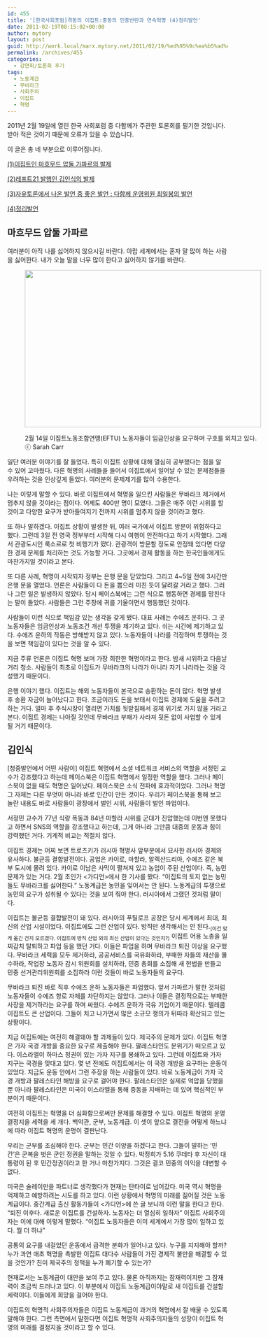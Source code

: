 ```yaml
---
id: 455
title: '[한국사회포럼]격동의 이집트:중동의 민중반란과 연속혁명 (4)정리발언'
date: 2011-02-19T08:15:02+00:00
author: mytory
layout: post
guid: http://work.local/marx.mytory.net/2011/02/19/%ed%95%9c%ea%b5%ad%ec%82%ac%ed%9a%8c%ed%8f%ac%eb%9f%bc%ea%b2%a9%eb%8f%99%ec%9d%98-%ec%9d%b4%ec%a7%91%ed%8a%b8%ec%a4%91%eb%8f%99%ec%9d%98-%eb%af%bc%ec%a4%91%eb%b0%98%eb%9e%80%ea%b3%bc-%ec%97%b0-4/
permalink: /archives/455
categories:
  - 강연회/토론회 후기
tags:
  - 노동계급
  - 무바라크
  - 사회주의
  - 이집트
  - 혁명
---
```

2011년 2월 19일에 열린 한국 사회포럼 중 다함께가 주관한 토론회를 필기한 것입니다. 받아 적은 것이기 때문에 오류가 있을 수 있습니다.

이 글은 총 네 부분으로 이루어집니다.

<a href="/191" target="_blank">(1)이집트인 마흐무드 압둘 가파르의 발제</a>

<a href="/192" target="_blank">(2)레프트21 발행인 김인식의 발제</a>

<a href="/193" target="_blank">(3)자유토론에서 나온 발언 중 좋은 발언 : 다함께 운영위원 최일붕의 발언</a>

<a href="/194" target="_blank">(4)정리발언</a>

## 마흐무드 압둘 가파르

여러분이 아직 나를 싫어하지 않으시길 바란다. 아랍 세계에서는 혼자 말 많이 하는 사람을 싫어한다. 내가 오늘 말을 너무 많이 한다고 싫어하지 않기를 바란다.<figure style="width: 540px" class="wp-caption aligncenter">

<img src="http://work.local/marx.mytory.net/wp-content/uploads/1/cfile24.uf.1743F54A4D5F7BE10574C9.jpg" width="540" height="360" alt="" filename="cfile24.uf.1743F54A4D5F7BE10574C9.jpg" filemime="" /><figcaption class="wp-caption-text">2월 14일 이집트노동조합연맹(EFTU) 노동자들이 임금인상을 요구하며 구호를 외치고 있다. ⓒ Sarah Carr</figcaption></figure> 

일단 여러분 이야기를 잘 들었다. 특히 이집트 상황에 대해 열심히 공부했다는 점을 알 수 있어 고마웠다. 다른 혁명의 사례들을 들어서 이집트에서 일어날 수 있는 문제점들을 우려하는 것을 인상깊게 들었다. 여러분의 문제제기를 많이 수용한다.

나는 이렇게 말할 수 있다. 바로 이집트에서 혁명을 일으킨 사람들은 무바라크 제거에서 멈추지 않을 것이라는 점이다. 어제도 400만 명이 모였다. 그들은 매주 이런 시위를 할 것이고 다양한 요구가 받아들여지기 전까지 시위를 멈추지 않을 것이라고 했다.

또 하나 말하겠다. 이집트 상황이 발생한 뒤, 여러 국가에서 이집트 방문이 위험하다고 했다. 그런데 3일 전 영국 정부부터 시작해 다시 여행이 안전하다고 하기 시작했다. 그래서 관광도시인 룩소르로 첫 비행기가 떴다. 관광객이 방문할 정도로 안정돼 있다면 다양한 경제 문제를 처리하는 것도 가능할 거다. 그곳에서 경제 활동을 하는 한국인들에게도 마찬가지일 것이라고 본다.

또 다른 사례, 혁명이 시작되자 정부는 은행 문을 닫았었다. 그리고 4~5일 전에 3시간만 은행 문을 열었다. 언론은 사람들이 다 돈을 뽑으러 미친 듯이 달려갈 거라고 했다. 그러나 그런 일은 발생하지 않았다. 당시 페이스북에는 그런 식으로 행동하면 경제를 망친다는 말이 돌았다. 사람들은 그런 주장에 귀를 기울이면서 행동했던 것이다.

사람들이 이런 식으로 책임감 있는 생각을 갖게 됐다. 대표 사례는 수에즈 운하다. 그 곳 노동자들은 임금인상과 노동조건 개선 투쟁을 제기하고 있다. 쉬는 시간에 제기하고 있다. 수에즈 운하의 작동은 방해받지 않고 있다. 노동자들이 나라를 걱정하며 투쟁하는 것을 보면 책임감이 있다는 것을 알 수 있다.

지금 주류 언론은 이집트 혁명 보며 가장 희한한 혁명이라고 한다. 밤새 시위하고 다음날 거리 청소. 사람들이 최초로 이집트가 무바라크의 나라가 아니라 자기 나라라는 것을 각성했기 때문이다.

은행 이야기 했다. 이집트는 해외 노동자들이 본국으로 송환하는 돈이 많다. 혁명 발생 후 송환 자금이 늘어났다고 한다. 조금이라도 돈을 보태서 이집트 경제에 도움을 주려고 하는 거다. 얼마 후 주식시장이 열리면 가치를 뒷받침해서 경제 위기로 가지 않을 거라고 본다. 이집트 경제는 나아질 것인데 무바라크 부패가 사라져 뒷돈 없이 사업할 수 있게 될 거기 때문이다.

## 김인식

[청중발언에서 어떤 사람이] 이집트 혁명에서 소셜 네트워크 서비스의 역할을 서정민 교수가 강조했다고 하는데 페이스북은 이집트 혁명에서 일정한 역할을 했다. 그러나 페이스북이 없을 때도 혁명은 일어났다. 페이스북은 소식 전파에 효과적이었다. 그러나 혁명 그 자체는 다른 무엇이 아니라 바로 인간이 만든 것이다. 우리가 페이스북을 통해 보고 놀란 내용도 바로 사람들이 광장에서 벌인 시위, 사람들이 벌인 파업이다.

서정민 교수가 77년 식량 폭동과 84년 마할라 시위를 군대가 진압했는데 이번엔 못했다고 하면서 SNS의 역할을 강조했다고 하는데, 그게 아니라 그만큼 대중의 운동과 힘이 강력했던 거다. 기계적 비교는 적절치 않다.

이집트 경제는 어찌 보면 트로츠키가 러시아 혁명사 앞부분에서 묘사한 러시아 경제와 유사하다. 불균등 결합발전이다. 공업은 카이로, 마할라, 알렉산드리아, 수에즈 같은 북부 도시에 몰려 있다. 카이로 이남은 사막이 펼쳐져 있고 농업이 주된 산업이다. 즉, 농민 문제가 있는 거다. 2월 초인가 <가디언>에서 한 기사를 봤다. &#8220;이집트의 토지 없는 농민들도 무바라크를 싫어한다.&#8221; 노동계급은 농민을 잊어서는 안 된다. 노동계급의 투쟁으로 농민의 요구가 성취될 수 있다는 것을 보여 줘야 한다. 러시아에서 그랬던 것처럼 말이다.

이집트는 불균등 결합발전이 돼 있다. 러시아의 푸틸로프 공장은 당시 세계에서 최대, 최신의 산업 시설이었다. 이집트에도 그런 산업이 있다. 방직만 생각해서는 안 된다.<sub>(이건 맞게 옮긴 건지 모르겠다. 이집트에 방직 산업 외의 최신 산업이 있다는 것인지?)</sub> 이집트 어용 노총을 일찌감치 탈퇴하고 파업 등을 했던 거다. 이들은 파업을 하며 무바라크 퇴진 이상을 요구했다. 무바라크 세력을 모두 제거하라, 공공서비스를 국유화하라, 부패한 자들의 재산을 몰수하라, 작업장 노동자 감시 위원회를 설치하라, 민중 총회를 소집해 새 헌법을 만들고 민중 선거관리위원회를 소집하라 이런 것들이 바로 노동자들의 요구다.

무바라크 퇴진 바로 직후 수에즈 운하 노동자들은 파업했다. 앞서 가파르가 말한 것처럼 노동자들이 수에즈 항로 자체를 차단하지는 않았다. 그러나 이들은 결정적으로는 부패한 사장을 제거하라는 요구를 하며 싸웠다. 수에즈 운하가 국유 기업이기 때문이다. 텔레콤 이집트도 큰 산업이다. 그들이 치고 나가면서 많은 소규모 쟁의가 뒤따라 확산되고 있는 상황이다.

지금 이집트에는 여전히 해결돼야 할 과제들이 있다. 제국주의 문제가 있다. 이집트 혁명은 가자 국경 개방을 중요한 요구로 제출해야 한다. 팔레스타인도 분위기가 떠오르고 있다. 이스라엘이 하마스 정권이 있는 가자 지구를 봉쇄하고 있다. 그런데 이집트와 가자 지구는 국경을 맞대고 있다. 몇 년 전에도 이집트에서는 이 국경 개방을 요구하는 운동이 있었다. 지금도 운동 안에서 그런 주장을 하는 사람들이 있다. 바로 노동계급이 가자 국경 개방과 팔레스타인 해방을 요구로 걸어야 한다. 팔레스타인은 실제로 억압을 당했을 뿐 아니라 팔레스타인은 미국이 이스라엘을 통해 중동을 지배하는 데 있어 핵심적인 부분이기 때문이다.

여전히 이집트는 혁명을 더 심화함으로써만 문제를 해결할 수 있다. 이집트 혁명의 운명 결정지을 세력을 세 개다. 백악관, 군부, 노동계급. 이 셋이 앞으로 결전을 어떻게 하느냐에 따라 이집트 혁명의 운명이 결판난다.

우리는 군부를 조심해야 한다. 군부는 민간 이양을 하겠다고 한다. 그들이 말하는 &#8216;민간&#8217;은 군복을 벗은 군인 정권을 말하는 것일 수 있다. 박정희가 5.16 쿠데타 후 자신이 대통령이 된 후 민간정권이라고 한 거나 마찬가지다. 그것은 결코 민중의 이익을 대변할 수 없다.

미국은 술레이만을 파트너로 생각했다가 현재는 탄타이로 넘어갔다. 미국 역시 혁명을 억제하고 예방하려는 시도를 하고 있다. 이런 상황에서 혁명의 미래를 짊어질 것은 노동계급이다. 중간계급 출신 활동가들이 <가디언>에 쓴 글 보니까 이런 말을 한다고 한다. &#8220;퇴진 이후다. 새로운 이집트를 건설하자. 노동자는 더 열심히 일하자&#8221; 이집트 사회주의자는 이에 대해 이렇게 말했다. &#8220;이집트 노동자들은 이미 세계에서 가장 많이 일하고 있다. 뭘 더 하냐&#8221;

공통의 요구를 내걸었던 운동에서 급격한 분화가 일어나고 있다. 누구를 지지해야 할까? 누가 과연 애초 혁명을 촉발한 이집트 대다수 사람들이 가진 경제적 불만을 해결할 수 있을 것인가? 친미 제국주의 정책을 누가 폐기할 수 있는가?

현재로서는 노동계급이 대안을 보여 주고 있다. 물론 아직까지는 잠재력이지만 그 잠재력이 조금씩 드러나고 있다. 이 부분에서 이집트 노동계급이야말로 새 이집트를 건설할 세력이다. 이들에게 희망을 걸어야 한다. 

이집트의 혁명적 사회주의자들은 이집트 노동계급이 과거의 혁명에서 잘 배울 수 있도록 말해야 한다. 그런 측면에서 말한다면 이집트 혁명적 사회주의자들의 성장이 이집트 혁명의 미래를 결정지을 것이라고 할 수 있다.